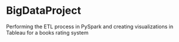 # BigDataProject
Performing the ETL process in PySpark and creating visualizations in Tableau for a books rating system
